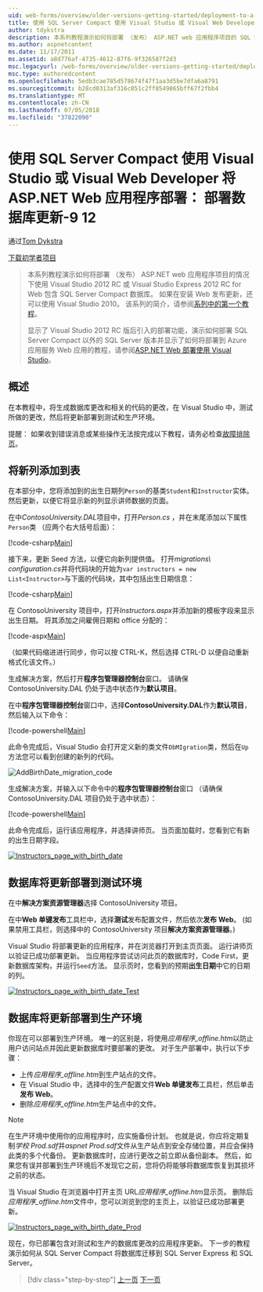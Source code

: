 ```yaml
---
uid: web-forms/overview/older-versions-getting-started/deployment-to-a-hosting-provider/deployment-to-a-hosting-provider-deploying-a-database-update-9-of-12
title: 使用 SQL Server Compact 使用 Visual Studio 或 Visual Web Developer 将 ASP.NET Web 应用程序部署： 部署数据库更新-9 12 |Microsoft Docs
author: tdykstra
description: 本系列教程演示如何将部署 （发布） ASP.NET web 应用程序项目的 SQL Server Compact 数据库使用包含的 Visual Stu...
ms.author: aspnetcontent
ms.date: 11/17/2011
ms.assetid: a8d776af-4735-4612-87f6-9f326587f2d3
msc.legacyurl: /web-forms/overview/older-versions-getting-started/deployment-to-a-hosting-provider/deployment-to-a-hosting-provider-deploying-a-database-update-9-of-12
msc.type: authoredcontent
ms.openlocfilehash: 5edb3cae785d578674f47f1aa3d5be7dfa6a8791
ms.sourcegitcommit: b28cd0313af316c051c2ff8549865bff67f2fbb4
ms.translationtype: MT
ms.contentlocale: zh-CN
ms.lasthandoff: 07/05/2018
ms.locfileid: "37822090"
---
```

<a name="deploying-an-aspnet-web-application-with-sql-server-compact-using-visual-studio-or-visual-web-developer-deploying-a-database-update---9-of-12"></a>使用 SQL Server Compact 使用 Visual Studio 或 Visual Web Developer 将 ASP.NET Web 应用程序部署： 部署数据库更新-9 12
====================
通过[Tom Dykstra](https://github.com/tdykstra)

[下载初学者项目](http://code.msdn.microsoft.com/Deploying-an-ASPNET-Web-4e31366b)

> 本系列教程演示如何将部署 （发布） ASP.NET web 应用程序项目的情况下使用 Visual Studio 2012 RC 或 Visual Studio Express 2012 RC for Web 包含 SQL Server Compact 数据库。 如果在安装 Web 发布更新，还可以使用 Visual Studio 2010。 该系列的简介，请参阅[系列中的第一个教程](deployment-to-a-hosting-provider-introduction-1-of-12.md)。
> 
> 显示了 Visual Studio 2012 RC 版后引入的部署功能，演示如何部署 SQL Server Compact 以外的 SQL Server 版本并显示了如何将部署到 Azure 应用服务 Web 应用的教程，请参阅[ASP.NET Web 部署使用 Visual Studio](../../deployment/visual-studio-web-deployment/introduction.md)。


## <a name="overview"></a>概述

在本教程中，将生成数据库更改和相关的代码的更改，在 Visual Studio 中，测试所做的更改，然后将更新部署到测试和生产环境。

提醒： 如果收到错误消息或某些操作无法按完成以下教程，请务必检查[故障排除页](deployment-to-a-hosting-provider-creating-and-installing-deployment-packages-12-of-12.md)。

## <a name="adding-a-new-column-to-a-table"></a>将新列添加到表

在本部分中，您将添加到的出生日期列`Person`的基类`Student`和`Instructor`实体。 然后更新，以便它将显示新的列显示讲师数据的页面。

在中*ContosoUniversity.DAL*项目中，打开*Person.cs* ，并在末尾添加以下属性`Person`类 （应两个右大括号后面）：

[!code-csharp[Main](deployment-to-a-hosting-provider-deploying-a-database-update-9-of-12/samples/sample1.cs)]

接下来，更新 Seed 方法，以便它向新列提供值。 打开*migrations\ configuration.cs*并将代码块的开始为`var instructors = new List<Instructor>`与下面的代码块，其中包括出生日期信息：

[!code-csharp[Main](deployment-to-a-hosting-provider-deploying-a-database-update-9-of-12/samples/sample2.cs)]

在 ContosoUniversity 项目中，打开*Instructors.aspx*并添加新的模板字段来显示出生日期。 将其添加之间雇佣日期和 office 分配的：

[!code-aspx[Main](deployment-to-a-hosting-provider-deploying-a-database-update-9-of-12/samples/sample3.aspx)]

（如果代码缩进进行同步，你可以按 CTRL-K，然后选择 CTRL-D 以便自动重新格式化该文件。）

生成解决方案，然后打开**程序包管理器控制台**窗口。 请确保 ContosoUniversity.DAL 仍处于选中状态作为**默认项目**。

在中**程序包管理器控制台**窗口中，选择**ContosoUniversity.DAL**作为**默认项目**，然后输入以下命令：

[!code-powershell[Main](deployment-to-a-hosting-provider-deploying-a-database-update-9-of-12/samples/sample4.ps1)]

此命令完成后，Visual Studio 会打开定义新的类文件`DbMIgration`类，然后在`Up`方法您可以看到创建的新列的代码。

![AddBirthDate_migration_code](deployment-to-a-hosting-provider-deploying-a-database-update-9-of-12/_static/image1.png)

生成解决方案，并输入以下命令中的**程序包管理器控制台**窗口 （请确保 ContosoUniversity.DAL 项目仍处于选中状态）：

[!code-powershell[Main](deployment-to-a-hosting-provider-deploying-a-database-update-9-of-12/samples/sample5.ps1)]

此命令完成后，运行该应用程序，并选择讲师页。 当页面加载时，您看到它有新的出生日期字段。

[![Instructors_page_with_birth_date](deployment-to-a-hosting-provider-deploying-a-database-update-9-of-12/_static/image3.png)](deployment-to-a-hosting-provider-deploying-a-database-update-9-of-12/_static/image2.png)

## <a name="deploying-the-database-update-to-the-test-environment"></a>数据库将更新部署到测试环境

在中**解决方案资源管理器**选择 ContosoUniversity 项目。

在中**Web 单键发布**工具栏中，选择**测试**发布配置文件，然后依次**发布 Web**。 (如果禁用工具栏，则选择中的 ContosoUniversity 项目**解决方案资源管理器**。)

Visual Studio 将部署更新的应用程序，并在浏览器打开到主页页面。 运行讲师页以验证已成功部署更新。 当应用程序尝试访问此页的数据库时，Code First，更新数据库架构，并运行`Seed`方法。 显示页时，您看到的预期**出生日期**中它的日期的列。

[![Instructors_page_with_birth_date_Test](deployment-to-a-hosting-provider-deploying-a-database-update-9-of-12/_static/image5.png)](deployment-to-a-hosting-provider-deploying-a-database-update-9-of-12/_static/image4.png)

## <a name="deploying-the-database-update-to-the-production-environment"></a>数据库将更新部署到生产环境

你现在可以部署到生产环境。 唯一的区别是，将使用*应用程序\_offline.htm*以防止用户访问站点并因此更新数据库时要部署的更改。 对于生产部署中，执行以下步骤：

- 上传*应用程序\_offline.htm*到生产站点的文件。
- 在 Visual Studio 中，选择中的生产配置文件**Web 单键发布**工具栏，然后单击**发布 Web**。
- 删除*应用程序\_offline.htm*生产站点中的文件。

> [!NOTE]
> 在生产环境中使用你的应用程序时，应实施备份计划。 也就是说，你应将定期复制*学校 Prod.sdf*并*aspnet Prod.sdf*文件从生产站点到安全存储位置，并应会保持此类的多个代备份。 更新数据库时，应进行更改之前立即从备份副本。 然后，如果您有误并部署到生产环境后不发现它之前，您将仍将能够将数据库恢复到其损坏之前的状态。


当 Visual Studio 在浏览器中打开主页 URL*应用程序\_offline.htm*显示页。 删除后*应用程序\_offline.htm*文件中，您可以浏览到您的主页上，以验证已成功部署更新。

[![Instructors_page_with_birth_date_Prod](deployment-to-a-hosting-provider-deploying-a-database-update-9-of-12/_static/image7.png)](deployment-to-a-hosting-provider-deploying-a-database-update-9-of-12/_static/image6.png)

现在，你已部署包含对测试和生产的数据库更改的应用程序更新。 下一步的教程演示如何从 SQL Server Compact 将数据库迁移到 SQL Server Express 和 SQL Server。

> [!div class="step-by-step"]
> [上一页](deployment-to-a-hosting-provider-deploying-a-code-only-update-8-of-12.md)
> [下一页](deployment-to-a-hosting-provider-migrating-to-sql-server-10-of-12.md)

